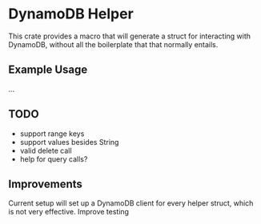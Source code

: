 # DynamoDB Helper

This crate provides a macro that will generate a struct for interacting with DynamoDB, without all the boilerplate that that normally entails.

## Example Usage

...

## TODO

- support range keys
- support values besides String
- valid delete call
- help for query calls?

## Improvements

Current setup will set up a DynamoDB client for every helper struct, which is not very effective.
Improve testing
